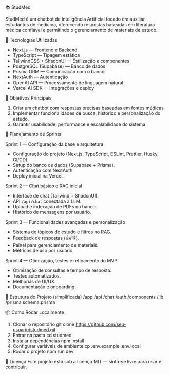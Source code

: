 📚 StudMed

StudMed é um chatbot de Inteligência Artificial focado em auxiliar estudantes de medicina, oferecendo respostas baseadas em literatura médica confiável e permitindo o gerenciamento de materiais de estudo.

🚀 Tecnologias Utilizadas
- Next.js — Frontend e Backend
- TypeScript — Tipagem estática
- TailwindCSS + ShadcnUI — Estilização e componentes
- PostgreSQL (Supabase) — Banco de dados
- Prisma ORM — Comunicação com o banco
- NextAuth — Autenticação
- OpenAI API — Processamento de linguagem natural
- Vercel AI SDK — Integrações e deploy

🎯 Objetivos Principais
1. Criar um chatbot com respostas precisas baseadas em fontes médicas.
2. Implementar funcionalidades de busca, histórico e personalização do estudo.
3. Garantir usabilidade, performance e escalabilidade do sistema.

📅 Planejamento de Sprints

Sprint 1 — Configuração da base e arquitetura
- Configuração do projeto (Next.js, TypeScript, ESLint, Prettier, Husky, CI/CD).
- Setup do banco de dados (Supabase + Prisma).
- Autenticação com NextAuth.
- Deploy inicial na Vercel.

Sprint 2 — Chat básico e RAG inicial
- Interface de chat (Tailwind + ShadcnUI).
- API `/api/chat` conectada à LLM.
- Upload e indexação de PDFs no banco.
- Histórico de mensagens por usuário.

Sprint 3 — Funcionalidades avançadas e personalização
- Sistema de tópicos de estudo e filtros no RAG.
- Feedback de respostas (👍/👎).
- Painel para gerenciamento de materiais.
- Métricas de uso por usuário.

Sprint 4 — Otimização, testes e refinamento do MVP
- Otimização de consultas e tempo de resposta.
- Testes automatizados.
- Melhorias de UI/UX.
- Documentação e onboarding.

📂 Estrutura do Projeto (simplificada)
/app
  /api
    /chat
  /auth
/components
/lib
/prisma
  schema.prisma

📦 Como Rodar Localmente
1. Clonar o repositório
   git clone https://github.com/seu-usuario/studmed.git
2. Entrar na pasta
   cd studmed
3. Instalar dependências
   npm install
4. Configurar variáveis de ambiente
   cp .env.example .env.local
5. Rodar o projeto
   npm run dev

📄 Licença
Este projeto está sob a licença MIT — sinta-se livre para usar e contribuir.
